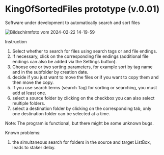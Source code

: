 # KingOfSortedFiles prototype (v.0.01)
Software under development to automatically search and sort files

![Bildschirmfoto vom 2024-02-22 14-19-59](https://github.com/Christian-Kammerath/KingOfSortedFiles/assets/35398348/9114ed25-a062-4031-9dbd-be04b19d8d7e)


Instruction

1. Select whether to search for files using search tags or and file endings.
2. If necessary, click on the corresponding file endings (additional file endings can also be added via the Settings button).
3. Choose one or two sorting parameters, for example sort by tag name and in the subfolder by creation date.
4. decide if you just want to move the files or if you want to copy them and then move the copy.
5. If you use search terms (search Tag) for sorting or searching, you must add at least one.
6. select a source folder by clicking on the checkbox you can also select multiple folders.
7. select a destination folder by clicking on the corresponding tab, only one destination folder can be selected at a time.

Note: The program is functional, but there might be some unknown bugs.

Known problems:
1. the simultaneous search for folders in the source and target ListBox, leads to staker delay. 
